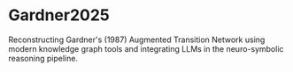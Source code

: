 # Gardner2025
Reconstructing Gardner's (1987) Augmented Transition Network using modern knowledge graph tools and integrating LLMs in the neuro-symbolic reasoning pipeline. 

